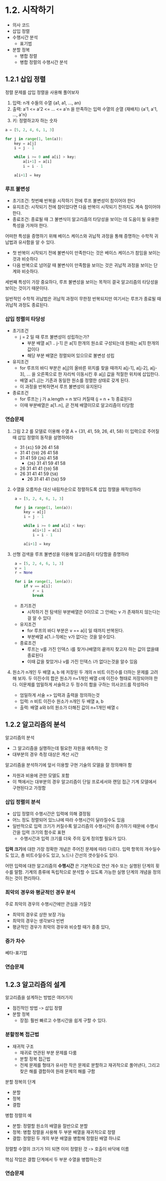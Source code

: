 # 1.2. 시작하기

* 의사 코드
* 삽입 정렬
* 수행시간 분석
  * 표기법
* 분할 정복
  * 병합 정렬
  * 병합 정렬의 수행시간 분석

## 1.2.1 삽입 정렬

정렬 문제를 삽입 정렬을 사용해 풀어보자

1. 입력: n개 수들의 수열 {a1, a1, ..., an}
2. 출력: a'1 &lt;= a'2 &lt;= ... &lt;= a'n 을 만족하는 입력 수열의 순열 \(재배치\) {a'1, a'1, ..., a'n}
3. 키: 정렬하고자 하는 숫자

```python
a = [5, 2, 4, 6, 1, 3]

for j in range(1, len(a)):
    key = a[j]
    i = j - 1

    while i >= 0 and a[i] > key:
        a[i+1] = a[i]
        i = i - 1

    a[i+1] = key
```

### 루프 불변성

* 초기조건: 첫번째 반복을 시작하기 전에 루프 불변성이 참이어야 한다
* 유지조건: 시작되기 전에 참이었다면 다음 반복이 시작되기 전까지도 계속 참이어야 한다.
* 종료조건: 종료될 때 그 불변식이 알고리즘의 타당성을 보이는 데 도음이 될 유용한 특성을 가져야 한다.

어떠한 특성을 증명하기 위해 베이스 케이스와 귀납적 과정을 통해 증명하는 수학적 귀납법과 유사함을 알 수 있다.

* 첫 반복이 시작되기 전에 불변식이 만족한다는 것은 베이스 케이스가 참임을 보이는것과 비슷하다
* 다음 반복으로 넘어갈 때 불변식이 만족함을 보이는 것은 귀납적 과정을 보이는 단계와 비슷하다.

세번째 특성이 가장 중요하다, 루프 불변성을 보이는 목적이 결국 알고리즘의 타당성을 보이는 것이기 때문이다.

일반적인 수학적 귀납법은 귀납적 과정이 무한정 반복되지만 여기서는 루프가 종료될 때 귀납적 과정도 종료된다.

### 삽입 정렬의 타당성

* 초기조건
  * j = 2 일 때 루프 불변성이 성립하는가?
    * 부분 배열 a\[1 .. j-1\] 은 a\[1\] 한개의 원소로 구성되는데 원래는 a\[1\] 한개의 값이다
    * 해당 부분 배열은 정렬되어 있으므로 불변성 성립
* 유지조건
  * for 루프의 바디 부분은 a\[j\]의 올바른 위치를 찾을 때까지 a\[j-1\], a\[j-2\], a\[j-3\], ... 을 오른쪽으로 한 자리씩 이동시킨 후 a\[j\] 값을 적절한 위치에 삽입한다.
  * 배열 a\[1..j\]는 기존과 동일한 원소를 정렬한 상태로 갖게 된다.
  * 이 과정을 반복하면서 루프 불변성이 유지된다
* 종료조건
  * for 루프는 j 가 a.length = n 보다 커질때 \(j = n + 1\) 종료된다
  * 이때 부분배열은 a\[1..n\], 곧 전체 배열이므로 알고리즘이 타당함

### 연습문제

1. 그림 2.2 를 모델로 이용해 수열 A = {31, 41, 59, 26, 41, 58} 이 입력으로 주어질 때 삽입 정렬의 동작을 설명하여라
   * 31 {`41`} 59 26 41 58
   * 31 41 {`59`} 26 41 58
   * 31 41 59 {`26`} 41 58
     * {`26`} 31 41 59 41 58
   * 26 31 41 41 {`59`} 58
   * 26 31 41 41 59 {`58`}
     * 26 31 41 41 {`58`} 59  
2. 수열을 오름차순 대신 내림차순으로 정렬하도록 삽입 정렬을 재작성하라

   ```python
    a = [5, 2, 4, 6, 1, 3]

    for j in range(1, len(a)):
        key = a[j]
        i = j - 1

        while i >= 0 and a[i] < key:
            a[i+1] = a[i]
            i = i - 1

        a[i+1] = key
   ```

3. 선형 검색을 루프 불변성을 이용해 알고리즘이 타당함을 증명하라

   ```python
    a = [5, 2, 4, 6, 1, 3]
    v = 1
    r = None

    for i in range(1, len(a)):
        if v == a[i]:
            r = i
            break
   ```

   * 초기조건
     * 시작하기 전 탐색된 부분배열은 0이므로 그 안에는 v 가 존재하지 않는다는걸 알 수 있다
   * 유지조건
     * for 루프의 바디 부분은 v == a\[i\] 일 때까지 반복된다.
     * 부분배열 a\[1..i-1\]에는 v가 없다는 것을 알수있다.
   * 종료조건
     * 루프는 v를 가진 인덱스 i를 찾거나배열의 끝까지 찾고자 하는 값이 없을떄 종료된다
     * 이때 값을 찾았거나 v를 가진 인덱스 i가 없다는것을 알수 있음

4. 원소가 n개인 두 배열 a, b 에 저장된 두 개의 n 비트 이진수를 더하는 문제를 고려해 보자. 두 이진수의 합은 원소가 n+1개인 배열 c에 이진수 형태로 저장되어야 한다. 이문제를 엄밀하게 서술하고 두 정수의 합을 구하는 의사코드를 작성하라
   * 엄밀하게 서술 =&gt; 입력과 출력을 정의하는것
   * 입력: n 비트 이진수 원소가 n개인 두 배열 a, b
   * 출력: 배열 a와 b의 원소가 더해진 값이 n+1개인 배열 c

## 1.2.2 알고리즘의 분석

알고리즘의 분석

* 그 알고리즘을 실행하는데 필요한 자원을 예측하는 것
* 대부분의 경우 측정 대상은 계산 시간

알고리즘을 분석하기에 앞서 이용할 구현 기술의 모델을 잘 정의해야 함

* 자원과 비용에 관한 모델도 포함
* 이 책에서는 대부분의 경우 알고리즘이 단일 프로세서와 랜덤 접근 기계 모델에서 구현된다고 가정함

### 삽입 정렬의 분석

* 삽입 정렬의 수행시간은 입력에 의해 결정됨
* 어느 정도 정렬되어 있느냐에 따라 수행시간이 달라질수도 있음
* 일반적으로 입력 크기가 커질수록 알고리즘의 수행시간이 증가하기 때문에 수행시간을 입력 크기의 함수로 표현
  * 수행시간과 입력 크기를 더욱 주의 깊게 정의할 필요가 있다.

**입력 크기**에 대한 가장 정확한 개념은 주어진 문제에 따라 다르다. 입력 항목의 개수일수도 있고, 총 비트수일수도 있고, 노드나 간선의 갯수일수도 있다.

어떤 입력에 대한 알고리즘의 **수행시간** 은 기본적으로 연산 개수 또는 실행된 단계의 횟수를 말함. 기계의 종류에 독립적으로 분석할 수 있도록 가능한 실행 단계의 개념을 정의하는 것이 편리하다.

### 최악의 경우와 평균적인 경우 분석

주로 최악의 경우의 수행시간에만 관심을 가질것

* 최악의 경우로 상한 보장 가능
* 최악의 경우는 생각보다 빈번
* 평균적인 경우가 최악의 경우와 비슷할 때가 종종 있다,

### 증가 차수

쎄타-표기법

### 연습문제

## 1.2.3 알고리즘의 설계

알고리즘을 설계하는 방법은 여러가지

* 점진적인 방법 -&gt; 삽입 정렬
* 분할 정복
  * 장점: 훨씬 빠르고 수행시간을 쉽게 구할 수 있다.

### 분할정복 접근법

* 재귀적 구조
  * 재귀로 연관된 부분 문제를 다룸
  * 분할 정복 접근법
  * 전체 문제를 형태가 유사한 작은 문제로 분할하고 재귀적으로 풀어낸다, 그리고 찾은 해를 결합하여 원래 문제의 해를 구함

분할 정복의 단계

* 분할
* 정복
* 결합

병합 정렬의 예

* 분할: 정렬할 원소의 배열을 절반으로 분할
* 정복: 병합 정렬을 사용해 두 부분 배열을 재귀적으로 정렬
* 결합: 정렬된 두 개의 부분 배열을 병합해 정렬된 배열 하나로

정렬할 수열의 크기가 1이 되면 이미 정렬된 것 -&gt; 호출이 바닥에 이름

핵심 작업은 결합 단계에서 두 부분 수열을 병합하는것

### 연습문제


